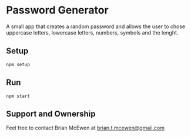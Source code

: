 # Password Generator

A small app that creates a random password and allows the user to chose uppercase letters, lowercase letters, numbers, symbols and the lenght.

## Setup

`npm setup`

## Run

`npm start`

## Support and Ownership

Feel free to contact Brian McEwen at brian.t.mcewen@gmail.com
